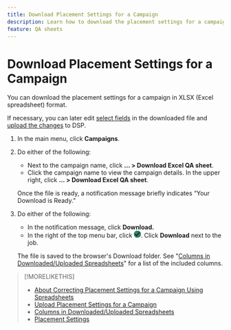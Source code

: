 ```yaml
---
title: Download Placement Settings for a Campaign
description: Learn how to download the placement settings for a campaign using Excel QA spreadsheets.
feature: QA sheets
---
```


# Download Placement Settings for a Campaign

You can download the placement settings for a campaign in XLSX (Excel spreadsheet) format.

If necessary, you can later edit [select fields](qa-sheet-columns.md) in the downloaded file and [upload the changes](qa-sheet-upload.md) to DSP.

1. In the main menu, click **Campaigns**.
1. Do either of the following:
   * Next to the campaign name, click **... > Download Excel QA sheet**.
   * Click the campaign name to view the campaign details. In the upper right, click **... > Download Excel QA sheet**.

    Once the file is ready, a notification message briefly indicates “Your Download is Ready.”
1. Do either of the following:
    * In the notification message, click **Download.**
    * In the right of the top menu bar, click ![Jobs](/help/dsp/assets/downloads.png). Click **Download** next to the job.

    The file is saved to the browser's Download folder. See "[Columns in Downloaded/Uploaded Spreadsheets](qa-sheet-columns.md)" for a list of the included columns.

>[!MORELIKETHIS]
>
>* [About Correcting Placement Settings for a Campaign Using Spreadsheets](qa-about.md)
>* [Upload Placement Settings for a Campaign](qa-sheet-upload.md)
>* [Columns in Downloaded/Uploaded Spreadsheets](qa-sheet-columns.md)
>* [Placement Settings](/help/dsp/campaign-management/placements/placement-settings.md)
